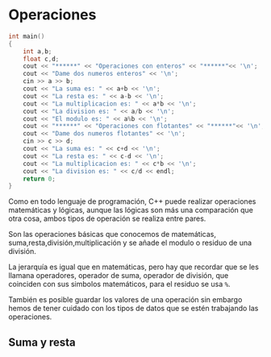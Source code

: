 Operaciones
====
```C++
int main()
{
    int a,b;
    float c,d;
    cout << "******" << "Operaciones con enteros" << "******"<< '\n';
    cout << "Dame dos numeros enteros" << '\n';
    cin >> a >> b;
    cout << "La suma es: " << a+b << '\n';
    cout << "La resta es: " << a-b << '\n';
    cout << "La multiplicacion es: " << a*b << '\n';
    cout << "La division es: " << a/b << '\n';
    cout << "El modulo es: " << a%b << '\n';
    cout << "******" << "Operaciones con flotantes" << "******"<< '\n';
    cout << "Dame dos numeros flotantes" << '\n';
    cin >> c >> d;
    cout << "La suma es: " << c+d << '\n';
    cout << "La resta es: " << c-d << '\n';
    cout << "La multiplicacion es: " << c*b << '\n';
    cout << "La division es: " << c/d << endl;
    return 0;
}
```
Como en todo lenguaje de programación, C++ puede realizar operaciones matemáticas y lógicas, aunque las lógicas son más una comparación que otra cosa, ambos tipos de operación se realiza entre pares.


Son las operaciones básicas que conocemos de matemáticas, suma,resta,división,multiplicación y se añade el modulo o residuo de una división.

La jerarquía es igual que en matemáticas, pero hay que recordar que se les llamana operadores, operador de suma, operador de división, que coinciden con sus simbolos matemáticos, para el residuo se usa  `%`.

También es posible guardar los valores de una operación sin embargo hemos de tener cuidado con los tipos de datos que se estén trabajando las operaciones.

## Suma y resta
